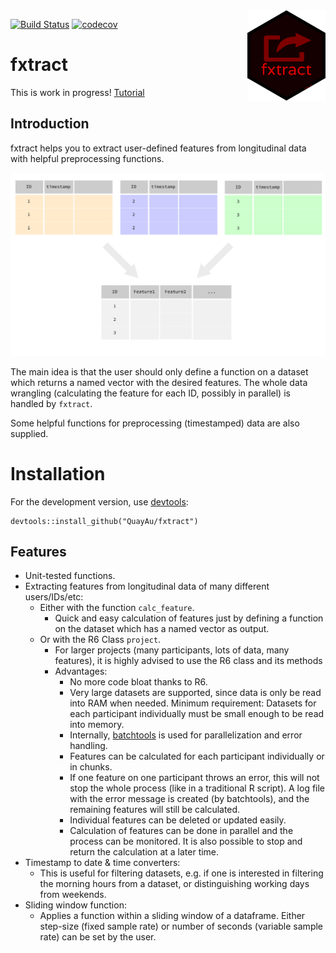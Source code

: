 <img align="right" src="https://raw.githubusercontent.com/quayau/fxtract/master/man/figures/hexagon.svg?sanitize=true" width="125px">

[![Build Status](https://travis-ci.org/QuayAu/fxtract.svg?branch=master)](https://travis-ci.org/QuayAu/fxtract)
[![codecov](https://codecov.io/gh/QuayAu/fxtract/branch/master/graph/badge.svg)](https://codecov.io/gh/QuayAu/fxtract)

# fxtract 
This is work in progress!
[Tutorial](https://quayau.github.io/fxtract/docs/index.html)

## Introduction

fxtract helps you to extract user-defined features from longitudinal data with helpful preprocessing functions.

![Image description](man/figures/fxtract_main.svg)

The main idea is that the user should only define a function on a dataset which returns a named vector with the desired features. The whole data wrangling (calculating the feature for each ID, possibly in parallel) is handled by `fxtract`. 

Some helpful functions for preprocessing (timestamped) data are also supplied.

# Installation
For the development version, use [devtools](https://cran.r-project.org/package=devtools):
```{R}
devtools::install_github("QuayAu/fxtract")
```
## Features

* Unit-tested functions.
* Extracting features from longitudinal data of many different users/IDs/etc:
    * Either with the function `calc_feature`.
        * Quick and easy calculation of features just by defining a function on the dataset which has a named vector as output.
    * Or with the R6 Class `project`.
        * For larger projects (many participants, lots of data, many features), it is highly advised to use the R6 class and its methods
        * Advantages:
            * No more code bloat thanks to R6.
            * Very large datasets are supported, since data is only be read into RAM when needed. Minimum requirement: Datasets for each participant individually must be small enough to be read into memory.
            * Internally, [batchtools](https://mllg.github.io/batchtools/articles/batchtools.html) is used for parallelization and error handling.
            * Features can be calculated for each participant individually or in chunks. 
            * If one feature on one participant throws an error, this will not stop the whole process (like in a traditional R script). A log file with the error message is created (by batchtools), and the remaining features will still be calculated. 
            * Individual features can be deleted or updated easily.
            * Calculation of features can be done in parallel and the process can be monitored. It is also possible to stop and return the calculation at a later time.
* Timestamp to date & time converters:
    * This is useful for filtering datasets, e.g. if one is interested in filtering the morning hours from a dataset, or distinguishing working days from weekends.
* Sliding window function:
    * Applies a function within a sliding window of a dataframe. Either step-size (fixed sample rate) or number of seconds (variable sample rate) can be set by the user.
